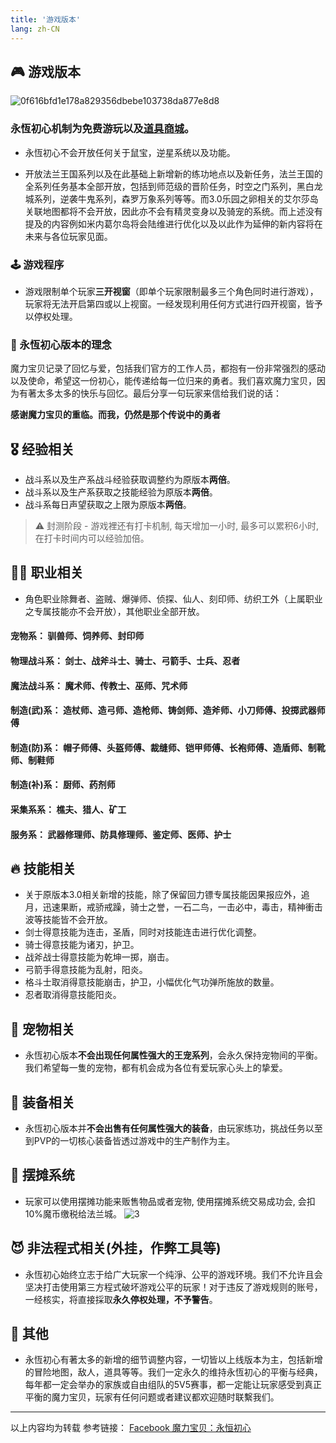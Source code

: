 ```yaml
---
title: '游戏版本'
lang: zh-CN
---
```


## 🎮 游戏版本

<Valine />

![0f616bfd1e178a829356dbebe103738da877e8d8](https://user-images.githubusercontent.com/78347270/115949685-b125be80-a511-11eb-868e-15d5ac0309e6.jpg)

### 永恆初心机制为<Strong>免费</Strong>游玩以及[道具商城](/items)。

- 永恆初心不会开放任何关于鼠宝，逆星系统以及功能。

- 开放法兰王国系列以及在此基础上新增新的练功地点以及新任务，法兰王国的全系列任务基本全部开放，包括到师范级的晋阶任务，时空之门系列，黑白龙城系列，逆袭牛鬼系列，森罗万象系列等等。而3.0乐园之卵相关的艾尔莎岛关联地图都将不会开放，因此亦不会有精灵变身以及骑宠的系统。而上述没有提及的内容例如米内葛尔岛将会陆维进行优化以及以此作为延伸的新内容将在未来与各位玩家见面。

### 🕹️ 游戏程序

- 游戏限制单个玩家<Strong>三开视窗</Strong>（即单个玩家限制最多三个角色同时进行游戏），玩家将无法开启第四或以上视窗。一经发现利用任何方式进行四开视窗，皆予以停权处理。

### 🌟 永恆初心版本的理念

魔力宝贝记录了回忆与爱，包括我们官方的工作人员，都抱有一份非常强烈的感动以及使命，希望这一份初心，能传递给每一位归来的勇者。我们喜欢魔力宝贝，因为有著太多太多的快乐与回忆。最后分享一句玩家来信给我们说的话：

**感谢魔力宝贝的重临。而我，仍然是那个传说中的勇者**

## 🎖️ 经验相关

- 战斗系以及生产系战斗经验获取调整约为原版本<Strong>两倍</Strong>。
- 战斗系以及生产系获取之技能经验为原版本<Strong>两倍</Strong>。
- 战斗系每日声望获取之上限为原版本<Strong>两倍</Strong>。

> ⚠️ 封测阶段 - 游戏裡还有打卡机制, 每天增加一小时, 最多可以累积6小时, 在打卡时间内可以经验加倍。

## 👨‍🔧 职业相关

- 角色职业除舞者、盗贼、爆弹师、侦探、仙人、刻印师、纺织工外（上属职业之专属技能亦不会开放），其他职业全部开放。

#### 宠物系： <Strong>驯兽师、饲养师、封印师	</Strong>
#### 物理战斗系： <Strong>剑士、战斧斗士、骑士、弓箭手、士兵、忍者</Strong>
#### 魔法战斗系： <Strong>魔术师、传教士、巫师、咒术师</Strong>
#### 制造(武)系： <Strong>造杖师、造弓师、造枪师、铸剑师、造斧师、小刀师傅、投掷武器师傅</Strong>
#### 制造(防)系： <Strong>帽子师傅、头盔师傅、裁缝师、铠甲师傅、长袍师傅、造盾师、制靴师、制鞋师</Strong>
#### 制造(补)系： <Strong>厨师、药剂师</Strong>
#### 采集系系： <Strong>樵夫、猎人、矿工</Strong>
#### 服务系： <Strong>武器修理师、防具修理师、鉴定师、医师、护士</Strong>

## 🔥 技能相关

- 关于原版本3.0相关新增的技能，除了保留回力镖专属技能因果报应外，追月，迅速果断，戒骄戒躁，骑士之誉，一石二鸟，一击必中，毒击，精神衝击波等技能皆不会开放。
- 剑士得意技能为连击，圣盾，同时对技能连击进行优化调整。
- 骑士得意技能为诸刃，护卫。
- 战斧战士得意技能为乾坤一掷，崩击。
- 弓箭手得意技能为乱射，阳炎。
- 格斗士取消得意技能崩击，护卫，小幅优化气功弹所施放的数量。
- 忍者取消得意技能阳炎。

## 🐉 宠物相关

- 永恆初心版本<Strong>不会出现任何属性强大的王宠系列</Strong>，会永久保持宠物间的平衡。我们希望每一隻的宠物，都有机会成为各位有爱玩家心头上的挚爱。

## 💍 装备相关

- 永恆初心版本并<Strong>不会出售有任何属性强大的装备</Strong>，由玩家练功，挑战任务以至到PVP的一切核心装备皆透过游戏中的生产制作为主。


## 🏪 摆摊系统

- 玩家可以使用摆摊功能来贩售物品或者宠物, 使用摆摊系统交易成功会, 会扣10%魔币缴税给法兰城。
![3](https://user-images.githubusercontent.com/78347270/116268473-4f3ab280-a7b8-11eb-9d05-73e0c1b8dd93.png)


## 😈 非法程式相关(外挂，作弊工具等)

- 永恆初心始终立志于给广大玩家一个纯淨、公平的游戏环境。我们不允许且会坚决打击使用第三方程式破坏游戏公平的玩家！对于违反了游戏规则的账号，一经核实，将直接採取<Strong>永久停权处理，不予警告</Strong>。

## 📣 其他

- 永恆初心有著太多的新增的细节调整内容，一切皆以上线版本为主，包括新增的冒险地图，敌人，道具等等。我们一定永久的维持永恆初心的平衡与经典，每年都一定会举办的家族或自由组队的5V5赛事，都一定能让玩家感受到真正平衡的魔力宝贝，玩家有任何问题或者建议都欢迎随时联繫我们。

------------------
以上内容均为转载 参考链接： [Facebook 魔力宝贝：永恒初心](https://fb.watch/53spMkUfeC/)